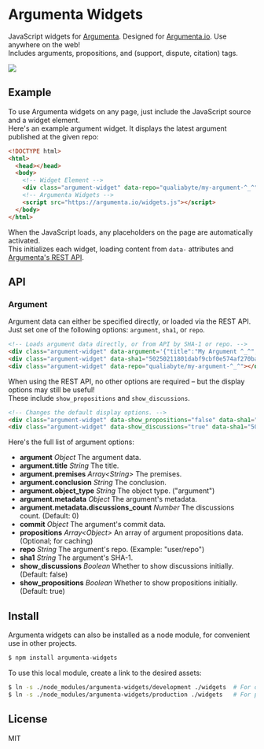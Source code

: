 
# Argumenta Widgets

JavaScript widgets for [Argumenta][Argumenta]. Designed for [Argumenta.io][Argumenta.io]. Use anywhere on the web!  
Includes arguments, propositions, and (support, dispute, citation) tags.

<img src="https://raw.github.com/argumenta/argumenta-widgets/master/examples/images/argument.png">

## Example

To use Argumenta widgets on any page, just include the JavaScript source and a widget element.  
Here's an example argument widget. It displays the latest argument published at the given repo:  

```html
<!DOCTYPE html>
<html>
  <head></head>
  <body>
    <!-- Widget Element -->
    <div class="argument-widget" data-repo="qualiabyte/my-argument-^_^"></div>
    <!-- Argumenta Widgets -->
    <script src="https://argumenta.io/widgets.js"></script>
  </body>
</html>
```

When the JavaScript loads, any placeholders on the page are automatically activated.  
This initializes each widget, loading content from `data-` attributes and [Argumenta's REST API][Argumenta-API].  

## API

### Argument

Argument data can either be specified directly, or loaded via the REST API.  
Just set one of the following options: `argument`, `sha1`, or `repo`.  

```html
<!-- Loads argument data directly, or from API by SHA-1 or repo. -->
<div class="argument-widget" data-argument='{"title":"My Argument ^_^","premises":["The first premise!","The second premise!"],"conclusion":"The conclusion.","object_type":"argument","sha1":"50250211801dabf9cbf0e574af270ba2c3fe83cb","repo":"my-argument-^_^","metadata":{"discussions_count":"1"},"commit":{"object_type":"commit","sha1":"ec9a968237e676e954f4a56d1b54727e457825b9","target_type":"argument","target_sha1":"50250211801dabf9cbf0e574af270ba2c3fe83cb","committer":"qualiabyte","commit_date":"2013-05-28T12:34:01Z","parent_sha1s":[],"host":null}}'></div>
<div class="argument-widget" data-sha1="50250211801dabf9cbf0e574af270ba2c3fe83cb"></div>
<div class="argument-widget" data-repo="qualiabyte/my-argument-^_^"></div>
```

When using the REST API, no other options are required &ndash; but the display options may still be useful!  
These include `show_propositions` and `show_discussions`.

```html
<!-- Changes the default display options. -->
<div class="argument-widget" data-show_propositions="false" data-sha1="50250211801dabf9cbf0e574af270ba2c3fe83cb"></div>
<div class="argument-widget" data-show_discussions="true" data-sha1="50250211801dabf9cbf0e574af270ba2c3fe83cb"></div>
```

Here's the full list of argument options:

+ **argument** *Object* The argument data.
+ **argument.title** *String* The title.
+ **argument.premises** *Array&lt;String&gt;* The premises.
+ **argument.conclusion** *String* The conclusion.
+ **argument.object_type** *String* The object type. ("argument")
+ **argument.metadata** *Object* The argument's metadata.
+ **argument.metadata.discussions_count** *Number* The discussions count. (Default: 0)
+ **commit** *Object* The argument's commit data.
+ **propositions** *Array&lt;Object&gt;* An array of argument propositions data. (Optional; for caching)
+ **repo** *String* The argument's repo. (Example: "user/repo")
+ **sha1** *String* The argument's SHA-1.
+ **show_discussions** *Boolean* Whether to show discussions initially. (Default: false)
+ **show_propositions** *Boolean* Whether to show propositions initially. (Default: true)

## Install

Argumenta widgets can also be installed as a node module, for convenient use in other projects.

```bash
$ npm install argumenta-widgets
```

To use this local module, create a link to the desired assets:

```bash
$ ln -s ./node_modules/argumenta-widgets/development ./widgets  # For development.
$ ln -s ./node_modules/argumenta-widgets/production ./widgets   # For production.
```

## License

MIT

[Argumenta]: https://github.com/argumenta/argumenta
[Argumenta.io]: https://argumenta.io
[Argumenta-API]: https://github.com/argumenta/argumenta/blob/master/doc/README.API.markdown
